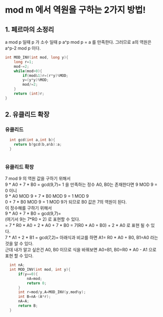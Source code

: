 # mod m 에서 역원을 구하는 2가지 방법!
## 1. 페르마의 소정리
  a mod p 일때 p 가 소수 일때 p a^p mod p = a 를 만족한다.
  그러므로 a의 역원은 a^p-2 mod p 이다.
``` c++
int MOD_INV(int mod, long y){
    long r=1;
    mod-=2;
    while(mod>0){
        if(mod&1)r=(r*y)%MOD;
        y=(y*y)%MOD;
        mod/=2;
    }
    return (int)r;
}
```
## 2. 유클리드 확장
### 유클리드
``` c   
  int gcd(int a,int b){
    return b?gcd(b,a%b):a;
  }
   
```
### 유클리드 확장
  7 mod 9 의 역원 값을 구하기 위해서   
  9 * A0 + 7 * B0 = gcd(9,7)= 1 을 만족하는 정수 A0, B0는 존재한다면 9 MOD 9 = 0 이니   
  9 * A0 MOD 9 + 7 * B0 MOD 9 = 1 MOD 9   
  0 + 7 * B0 MOD 9 = 1 MOD 9가 되므로 B0 값은 7의 역원이 된다.   
  이 정수해를 구하기 위해서    
  9 * A0 + 7 * B0 = gcd(9,7)=   
  (여기서 9는 7*R0 + 2) 로 표현할 수 있다.    
  = 7 * R0 * A0 + 2 * A0 + 7 * B0 = 7(R0 * A0 + B0) + 2 * A0 로 표현 될 수 있다.   
  7 * A1 + 2 * B1 = gcd(7,2)=     아래식과 비교를 하면   A1= R0 * A0 + B0, B1=A0 라는 것을 알 수 있다.   
  근데 내가 알고 싶은건 A0, B0 이므로 식을 바꿔보면 A0=B1, B0=R0 * A0 - A1 으로 표현 할 수 있다.   


``` c   
  int nA;
  int MOD_INV(int mod, int y){
      if(y==0){
          nA=mod;
          return 0;
      }
      int r=mod/y,A=MOD_INV(y,mod%y);
      int B=nA-(A*r);
      nA=A;
      return B;
  }
   
```

